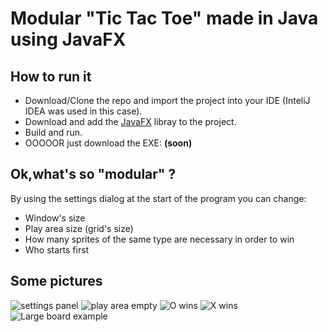 # Modular "Tic Tac Toe" made in Java using JavaFX

## How to run it
* Download/Clone the repo and import the project into your IDE (InteliJ IDEA was used in this case).
* Download and add the [JavaFX](https://gluonhq.com/products/javafx/) libray to the project.
* Build and run.
* OOOOOR just download the EXE: **(soon)**

## Ok,what's so "modular" ?
By using the settings dialog at the start of the program you can change:
* Window's size
* Play area size (grid's size)
* How many sprites of the same type are necessary in order to win
* Who starts first
    
## Some pictures
![settings panel](https://i.imgur.com/HcWKTFv.png) ![play area empty](https://i.imgur.com/cn0aFNz.png)
![O wins](https://i.imgur.com/vp146v1.png) ![X wins](https://i.imgur.com/l0BLmHg.png)
![Large board example](https://i.imgur.com/d0kCrBe.png)



